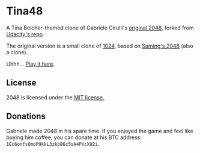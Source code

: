 # Tina48
A Tina Belcher-themed clone of Gabriele Cirulli's [original 2048](http://gabrielecirulli.github.io/2048/), forked from [Udacity's repo](https://github.com/2048-class/2048). 

The original version is a small clone of [1024](https://play.google.com/store/apps/details?id=com.veewo.a1024), based on [Saming's 2048](http://saming.fr/p/2048/) (also a clone).

Uhhh... [Play it here](http://e-hartung.github.io/Tina48/).

## License
2048 is licensed under the [MIT license.](https://github.com/gabrielecirulli/2048/blob/master/LICENSE.txt)

## Donations
Gabriele made 2048 in his spare time. If you enjoyed the game and feel like buying him coffee, you can donate at his BTC address: `1Ec6onfsQmoP9kkL3zkpB6c5sA4PVcXU2i`.

